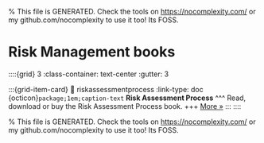 
% This file is GENERATED. Check the tools on https://nocomplexity.com/ or my github.com/nocomplexity to use it too! Its FOSS. 

# Risk Management books 
::::{grid} 3
:class-container: text-center
:gutter: 3 

:::{grid-item-card}
:link: riskassessmentprocess
:link-type: doc
{octicon}`package;1em;caption-text` **Risk Assessment Process**
^^^
Read, download or buy the Risk Assessment Process book.
+++
[More »](riskassessmentprocess)
:::
::::


% This file is GENERATED. Check the tools on https://nocomplexity.com/ or my github.com/nocomplexity to use it too! Its FOSS. 

